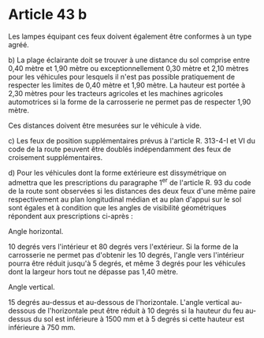 # Article 43 b

Les lampes équipant ces feux doivent également être conformes à un type agréé.

b) La plage éclairante doit se trouver à une distance du sol comprise entre 0,40  mètre et 1,90 mètre ou exceptionnellement 0,30 mètre et 2,10 mètres pour les  véhicules pour lesquels il n'est pas possible pratiquement de respecter les  limites de 0,40 mètre et 1,90 mètre. La hauteur est portée à 2,30 mètres pour  les tracteurs agricoles et les machines agricoles automotrices si la forme de la  carrosserie ne permet pas de respecter 1,90 mètre.

Ces distances doivent  être mesurées sur le véhicule à vide.

c) Les feux de position supplémentaires prévus à l'article R. 313-4-I et VI du  code de la route peuvent être doublés indépendamment des feux de croisement  supplémentaires.

d) Pour les véhicules dont la forme extérieure est dissymétrique on admettra que les prescriptions du paragraphe 1<sup>er</sup> de l'article R. 93 du code de la route sont observées si les distances des deux feux d'une même paire respectivement au plan longitudinal médian et au plan d'appui sur le sol sont égales et à condition que les angles de visibilité géométriques répondent aux prescriptions ci-après :

Angle horizontal.

10 degrés vers l'intérieur et 80 degrés vers l'extérieur. Si la forme de la carrosserie ne permet pas d'obtenir les 10 degrés, l'angle vers l'intérieur pourra être réduit jusqu'à 5 degrés, et même 3 degrés pour les véhicules dont la largeur hors tout ne dépasse pas 1,40 mètre.

Angle vertical.

15 degrés au-dessus et au-dessous de l'horizontale. L'angle vertical au-dessous de l'horizontale peut être réduit à 10 degrés si la hauteur du feu au-dessus du sol est inférieure à 1500 mm et à 5 degrés si cette hauteur est inférieure à 750 mm.
